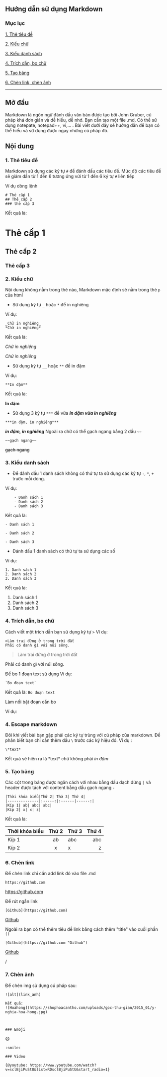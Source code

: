 ## Hướng dẫn sử dụng Markdown 
### Mục lục
[1. Thẻ tiêu đề](#thetieude)

[2. Kiểu chữ](#kieuchu)

[3. Kiểu danh sách](#kieudanhsach)

[4. Trích dẫn, bo chữ](#trichdan,bochu)

[5. Tạo bảng](#taobang)

[6. Chèn link, chèn ảnh](#chenlink,chenanh)
*********************************
## Mở đầu
Markdown là ngôn ngữ đánh dấu văn bản được tạo bởi John Gruber,
cú pháp khá đơn giản và dễ hiểu, dễ nhớ.
Bạn cần tạo một file .md. Có thể sử dụng notepate, notepad++, vi,...
. Bài viết dưới đây sẽ hướng dẫn để bạn có thể hiểu và sử dụng được ngay những cú pháp đó.

## Nội dung
<a name="thetieude"></a>
### 1. Thẻ tiêu đề
Markdown sử dụng các ký tự `#` để đánh dấu các tiêu đề. Mức độ các tiêu đề sẽ giảm dần từ 1 đến 6 tương ứng vứi từ 1 đến 6 ký tự `#` liên tiếp 

Ví dụ dòng lệnh 
```
# Thẻ cấp 1
## Thẻ cấp 2 
### thẻ cấp 3
```

Kết quả là:
# Thẻ cấp 1
## Thẻ cấp 2 
### Thẻ cấp 3
<a name="kieuchu"></a>
### 2. Kiểu chữ
Nội dung không nằm trong thẻ nào, Markdown mặc định sẽ nằm trong thẻ `p` của html
- Sử dụng ký tự `_` hoặc `*` để in nghiêng

Ví dụ: 
```
_Chữ in nghiêng_
*Chữ in nghiêng*
```

Kết quả là:

_Chữ in nghiêng_

*Chữ in nghiêng*
- Sử dụng ký tự `__` hoặc `**` để in đậm

Ví dụ:

`**In đậm**`

Kết quả là:

**In đậm**

- Sử dụng 3 ký tự `***` để vừa ***in dậm vừa in nghiêng***
```
***in đậm, in nghiêng***
```
***in đậm, in nghiêng***
Ngoài ra chữ có thể gạch ngang bằng 2 dấu `~~`
```
~~gạch ngang~~
```
~~gạch ngang~~

<a name="kieudanhsach"></a>
### 3. Kiểu danh sách
- Để đánh dấu 1 danh sách không có thứ tự ta sử dụng các ký tự `-`, `*`, `+` trước mỗi dòng.

Ví dụ: 
```
	- Danh sách 1
	- Danh sách 2
	- Danh sách 3
```
	
Kết quả là:

	- Danh sách 1
	
	- Danh sách 2
	
	- Danh sách 3
- Đánh dấu 1 danh sách có thứ tự ta sử dụng các số

Ví dụ: 
```
1. Danh sách 1
2. Danh sách 2
3. Danh sách 3
```
Kết quả là:
1. Danh sách 1
2. Danh sách 2
3. Danh sách 3
<a name="trichdan,bochu"></a>
### 4. Trích dẫn, bo chữ
Cách viết một trích dẫn bạn sử dụng ký tự `>`
Ví dụ: 
```
>Làm trai đứng ở trong trời đất
Phải có danh gì với núi sông.
```
>Làm trai đứng ở trong trời đất
 
Phải có danh gì với núi sông.


Để bo 1 đoạn text sử dụng 
Ví dụ: 
```
`Bo đoạn text`
```
Kết quả là:
`Bo đoạn text`

Làm nổi bật đoạn cần bo

Ví dụ:

### 4. Escape markdown 
Đôi khi viết bài bạn gặp phải các ký tự trùng với cú pháp của markdown.
Để phân biết bạn chỉ cần thêm dấu `\` trước các ký hiệu đó.
Ví dụ :
```
\*text*
```
Kết quả sẽ hiện ra là \*text* chứ không phải *in đậm*
<a name="taobang"></a>
### 5. Tạo bảng
Các cột trong bảng được ngăn cách với nhau bằng dấu dạch đứng `|` 
và header được tách với content bằng dấu gạch ngang `-`

```
|Thời khóa biểu|Thứ 2| Thứ 3| Thứ 4|
|--------------|:-----:|:------|------:|
|Kíp 1| ab| abc| abc|
|Kíp 2| x| x| z|
```

Kết quả là:

|Thời khóa biểu|Thứ 2| Thứ 3| Thứ 4|
|--------------|:-----:|:------|------:|
|Kíp 1| ab| abc| abc|
|Kíp 2| x| x| z|

<a name ="chenlink"></a>
### 6. Chèn link
Để chèn link chỉ cần add link đó vào file .md
```
https://github.com
```
https://github.com

Để rút ngắn link 
```
[Github](https://github.com)
```
[Github](https://github.com)

Ngoài ra bạn có thể thêm tiêu đề link bằng cách thêm "title" vào cuối phần `()`
```
[Github](https://github.com "Github")
```
[Github](https://github.com "Github")

<a name="chenanh">/</a>
### 7. Chèn ảnh
Để chèn img sử dụng cú pháp sau:
```
![alt](link_anh)

Kết quả:
![Hoahong](https://shophoacantho.com/uploads/goc-thu-gian/2015_01/y-nghia-hoa-hong.jpg)



### Emoji 
```
:smile:
```
:smile:

### Video 

{@youtube: https://www.youtube.com/watch?v=sclBjiPuStU&list=RDsclBjiPuStU&start_radio=1}

